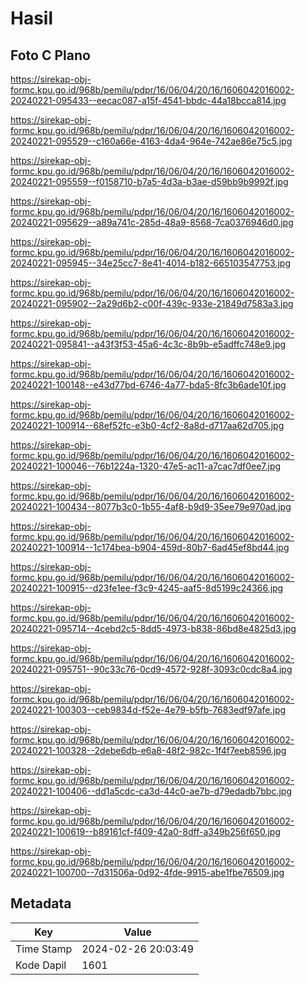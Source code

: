 # Hasil

## Foto C Plano

https://sirekap-obj-formc.kpu.go.id/968b/pemilu/pdpr/16/06/04/20/16/1606042016002-20240221-095433--eecac087-a15f-4541-bbdc-44a18bcca814.jpg

https://sirekap-obj-formc.kpu.go.id/968b/pemilu/pdpr/16/06/04/20/16/1606042016002-20240221-095529--c160a66e-4163-4da4-964e-742ae86e75c5.jpg

https://sirekap-obj-formc.kpu.go.id/968b/pemilu/pdpr/16/06/04/20/16/1606042016002-20240221-095559--f0158710-b7a5-4d3a-b3ae-d59bb9b9992f.jpg

https://sirekap-obj-formc.kpu.go.id/968b/pemilu/pdpr/16/06/04/20/16/1606042016002-20240221-095629--a89a741c-285d-48a9-8568-7ca0376946d0.jpg

https://sirekap-obj-formc.kpu.go.id/968b/pemilu/pdpr/16/06/04/20/16/1606042016002-20240221-095945--34e25cc7-8e41-4014-b182-665103547753.jpg

https://sirekap-obj-formc.kpu.go.id/968b/pemilu/pdpr/16/06/04/20/16/1606042016002-20240221-095902--2a29d6b2-c00f-439c-933e-21849d7583a3.jpg

https://sirekap-obj-formc.kpu.go.id/968b/pemilu/pdpr/16/06/04/20/16/1606042016002-20240221-095841--a43f3f53-45a6-4c3c-8b9b-e5adffc748e9.jpg

https://sirekap-obj-formc.kpu.go.id/968b/pemilu/pdpr/16/06/04/20/16/1606042016002-20240221-100148--e43d77bd-6746-4a77-bda5-8fc3b6ade10f.jpg

https://sirekap-obj-formc.kpu.go.id/968b/pemilu/pdpr/16/06/04/20/16/1606042016002-20240221-100914--68ef52fc-e3b0-4cf2-8a8d-d717aa62d705.jpg

https://sirekap-obj-formc.kpu.go.id/968b/pemilu/pdpr/16/06/04/20/16/1606042016002-20240221-100046--76b1224a-1320-47e5-ac11-a7cac7df0ee7.jpg

https://sirekap-obj-formc.kpu.go.id/968b/pemilu/pdpr/16/06/04/20/16/1606042016002-20240221-100434--8077b3c0-1b55-4af8-b9d9-35ee79e970ad.jpg

https://sirekap-obj-formc.kpu.go.id/968b/pemilu/pdpr/16/06/04/20/16/1606042016002-20240221-100914--1c174bea-b904-459d-80b7-6ad45ef8bd44.jpg

https://sirekap-obj-formc.kpu.go.id/968b/pemilu/pdpr/16/06/04/20/16/1606042016002-20240221-100915--d23fe1ee-f3c9-4245-aaf5-8d5199c24366.jpg

https://sirekap-obj-formc.kpu.go.id/968b/pemilu/pdpr/16/06/04/20/16/1606042016002-20240221-095714--4cebd2c5-8dd5-4973-b838-86bd8e4825d3.jpg

https://sirekap-obj-formc.kpu.go.id/968b/pemilu/pdpr/16/06/04/20/16/1606042016002-20240221-095751--90c33c76-0cd9-4572-928f-3093c0cdc8a4.jpg

https://sirekap-obj-formc.kpu.go.id/968b/pemilu/pdpr/16/06/04/20/16/1606042016002-20240221-100303--ceb9834d-f52e-4e79-b5fb-7683edf97afe.jpg

https://sirekap-obj-formc.kpu.go.id/968b/pemilu/pdpr/16/06/04/20/16/1606042016002-20240221-100328--2debe6db-e6a8-48f2-982c-1f4f7eeb8596.jpg

https://sirekap-obj-formc.kpu.go.id/968b/pemilu/pdpr/16/06/04/20/16/1606042016002-20240221-100406--dd1a5cdc-ca3d-44c0-ae7b-d79edadb7bbc.jpg

https://sirekap-obj-formc.kpu.go.id/968b/pemilu/pdpr/16/06/04/20/16/1606042016002-20240221-100619--b89161cf-f409-42a0-8dff-a349b256f650.jpg

https://sirekap-obj-formc.kpu.go.id/968b/pemilu/pdpr/16/06/04/20/16/1606042016002-20240221-100700--7d31506a-0d92-4fde-9915-abe1fbe76509.jpg


## Metadata

| Key        | Value               |
| ---------- | ------------------- |
| Time Stamp | 2024-02-26 20:03:49 |
| Kode Dapil | 1601                |



